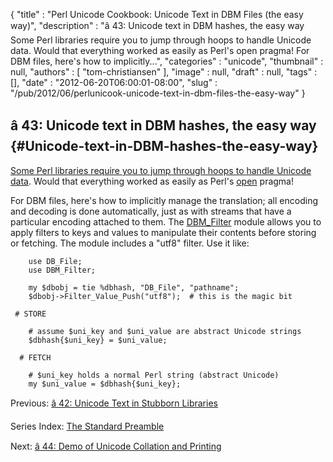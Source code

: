 {
   "title" : "Perl Unicode Cookbook: Unicode Text in DBM Files (the easy way)",
   "description" : "â 43: Unicode text in DBM hashes, the easy way Some Perl libraries require you to jump through hoops to handle Unicode data. Would that everything worked as easily as Perl's open pragma! For DBM files, here's how to implicitly...",
   "categories" : "unicode",
   "thumbnail" : null,
   "authors" : [
      "tom-christiansen"
   ],
   "image" : null,
   "draft" : null,
   "tags" : [],
   "date" : "2012-06-20T06:00:01-08:00",
   "slug" : "/pub/2012/06/perlunicook-unicode-text-in-dbm-files-the-easy-way"
}





â 43: Unicode text in DBM hashes, the easy way {#Unicode-text-in-DBM-hashes-the-easy-way}
----------------------------------------------

[Some Perl libraries require you to jump through hoops to handle Unicode
data](/media/_pub_2012_06_perlunicook-unicode-text-in-dbm-files-the-easy-way/perlunicook-unicode-text-in-stubborn-libraries.html).
Would that everything worked as easily as Perl's
[open](http://perldoc.perl.org/open.html) pragma!

For DBM files, here's how to implicitly manage the translation; all
encoding and decoding is done automatically, just as with streams that
have a particular encoding attached to them. The
[DBM\_Filter](http://search.cpan.org/perldoc?DBM_Filter) module allows
you to apply filters to keys and values to manipulate their contents
before storing or fetching. The module includes a "utf8" filter. Use it
like:

        use DB_File;
        use DBM_Filter;

        my $dbobj = tie %dbhash, "DB_File", "pathname";
        $dbobj->Filter_Value_Push("utf8");  # this is the magic bit

     # STORE

        # assume $uni_key and $uni_value are abstract Unicode strings
        $dbhash{$uni_key} = $uni_value;

      # FETCH

        # $uni_key holds a normal Perl string (abstract Unicode)
        my $uni_value = $dbhash{$uni_key};

Previous: [â 42: Unicode Text in Stubborn
Libraries](/media/_pub_2012_06_perlunicook-unicode-text-in-dbm-files-the-easy-way/perlunicook-unicode-text-in-stubborn-libraries.html)

Series Index: [The Standard
Preamble](/media/_pub_2012_06_perlunicook-unicode-text-in-dbm-files-the-easy-way/perlunicook-standard-preamble.html)

Next: [â 44: Demo of Unicode Collation and
Printing](/media/_pub_2012_06_perlunicook-unicode-text-in-dbm-files-the-easy-way/perlunicook-demo-of-unicode-collation-and-printing.html)


